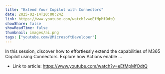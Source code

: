 ```yaml
---
title: "Extend Your Copilot with Connectors"
date: 2025-02-14T20:00:24Z
link: https://www.youtube.com/watch?v=eEfMpMfOdtQ
showShare: false
showReadTime: false
thumbnail: images/ai.png
tags: ["youtube.com/@MicrosoftDeveloper"]
---
```

In this session, discover how to effortlessly extend the capabilities of M365 Copilot using Connectors. Explore how Actions enable ...

- Link to article: https://www.youtube.com/watch?v=eEfMpMfOdtQ